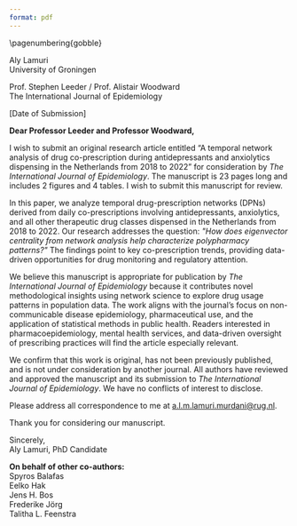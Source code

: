 ```yaml
---
format: pdf
---
```


\pagenumbering{gobble}

Aly Lamuri  
University of Groningen  

Prof. Stephen Leeder / Prof. Alistair Woodward  
The International Journal of Epidemiology  

[Date of Submission]  

**Dear Professor Leeder and Professor Woodward,**

I wish to submit an original research article entitled “A temporal network analysis of drug co-prescription during antidepressants and anxiolytics dispensing in the Netherlands from 2018 to 2022” for consideration by *The International Journal of Epidemiology*. The manuscript is 23 pages long and includes 2 figures and 4 tables. I wish to submit this manuscript for review.

In this paper, we analyze temporal drug-prescription networks (DPNs) derived from daily co-prescriptions involving antidepressants, anxiolytics, and all other therapeutic drug classes dispensed in the Netherlands from 2018 to 2022. Our research addresses the question: *"How does eigenvector centrality from network analysis help characterize polypharmacy patterns?"* The findings point to key co-prescription trends, providing data-driven opportunities for drug monitoring and regulatory attention.

We believe this manuscript is appropriate for publication by *The International Journal of Epidemiology* because it contributes novel methodological insights using network science to explore drug usage patterns in population data. The work aligns with the journal’s focus on non-communicable disease epidemiology, pharmaceutical use, and the application of statistical methods in public health. Readers interested in pharmacoepidemiology, mental health services, and data-driven oversight of prescribing practices will find the article especially relevant.

We confirm that this work is original, has not been previously published, and is not under consideration by another journal. All authors have reviewed and approved the manuscript and its submission to *The International Journal of Epidemiology*. We have no conflicts of interest to disclose.

Please address all correspondence to me at [a.l.m.lamuri.murdani@rug.nl](mailto:a.l.m.lamuri.murdani@rug.nl).

Thank you for considering our manuscript.

Sincerely,  
Aly Lamuri, PhD Candidate  

**On behalf of other co-authors:**  
Spyros Balafas  
Eelko Hak  
Jens H. Bos  
Frederike Jörg  
Talitha L. Feenstra  
